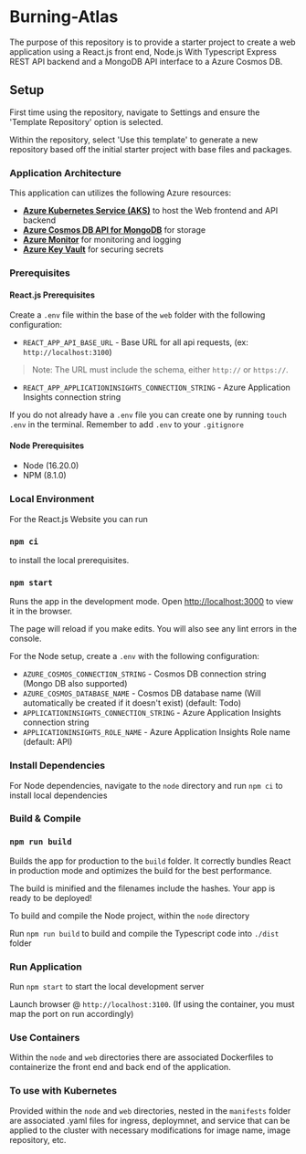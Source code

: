  
# Burning-Atlas

The purpose of this repository is to provide a starter project to create a web application using a React.js front end, Node.js With Typescript Express REST API backend and a MongoDB API interface to a Azure Cosmos DB.

## Setup

First time using the repository, navigate to Settings and ensure the 'Template Repository' option is selected. 

Within the repository, select 'Use this template' to generate a new repository based off the initial starter project with base files and packages.

### Application Architecture 

This application can utilizes the following Azure resources:

- [**Azure Kubernetes Service (AKS)**](https://docs.microsoft.com/azure/aks) to host the Web frontend and API backend
- [**Azure Cosmos DB API for MongoDB**](https://docs.microsoft.com/azure/cosmos-db/mongodb/mongodb-introduction) for storage
- [**Azure Monitor**](https://docs.microsoft.com/azure/azure-monitor/) for monitoring and logging
- [**Azure Key Vault**](https://docs.microsoft.com/azure/key-vault/) for securing secrets



### Prerequisites


#### React.js Prerequisites

Create a `.env` file within the base of the `web` folder with the following configuration:

- `REACT_APP_API_BASE_URL` - Base URL for all api requests, (ex: `http://localhost:3100`)

> Note: The URL must include the schema, either `http://` or `https://`.

- `REACT_APP_APPLICATIONINSIGHTS_CONNECTION_STRING` - Azure Application Insights connection string

If you do not already have a `.env` file you can create one by running `touch .env` in the terminal. Remember to add `.env` to your `.gitignore`

#### Node Prerequisites 

- Node (16.20.0)
- NPM (8.1.0)

### Local Environment

For the React.js Website you can run 

### `npm ci` 

to install the local prerequisites.

### `npm start`

Runs the app in the development mode.
Open [http://localhost:3000](http://localhost:3000) to view it in the browser.

The page will reload if you make edits.
You will also see any lint errors in the console.

For the Node setup, create a `.env` with the following configuration:

- `AZURE_COSMOS_CONNECTION_STRING` - Cosmos DB connection string (Mongo DB also supported)
- `AZURE_COSMOS_DATABASE_NAME` - Cosmos DB database name (Will automatically be created if it doesn't exist) (default: Todo)
- `APPLICATIONINSIGHTS_CONNECTION_STRING` - Azure Application Insights connection string
- `APPLICATIONINSIGHTS_ROLE_NAME` - Azure Application Insights Role name (default: API)

### Install Dependencies

For Node dependencies, navigate to the `node` directory and run `npm ci` to install local dependencies

### Build & Compile

### `npm run build`

Builds the app for production to the `build` folder.
It correctly bundles React in production mode and optimizes the build for the best performance.

The build is minified and the filenames include the hashes.
Your app is ready to be deployed!

To build and compile the Node project, within the `node` directory 

Run `npm run build` to build and compile the Typescript code into `./dist` folder


### Run Application

Run `npm start` to start the local development server

Launch browser @ `http://localhost:3100`.
(If using the container, you must map the port on run accordingly)

### Use Containers

Within the `node` and `web` directories there are associated Dockerfiles to containerize the front end and back end of the application. 

### To use with Kubernetes

Provided within the `node` and `web` directories, nested in the `manifests` folder are associated .yaml files for ingress, deploymnet, and service that can be applied to the cluster with necessary modifications for image name, image repository, etc.
